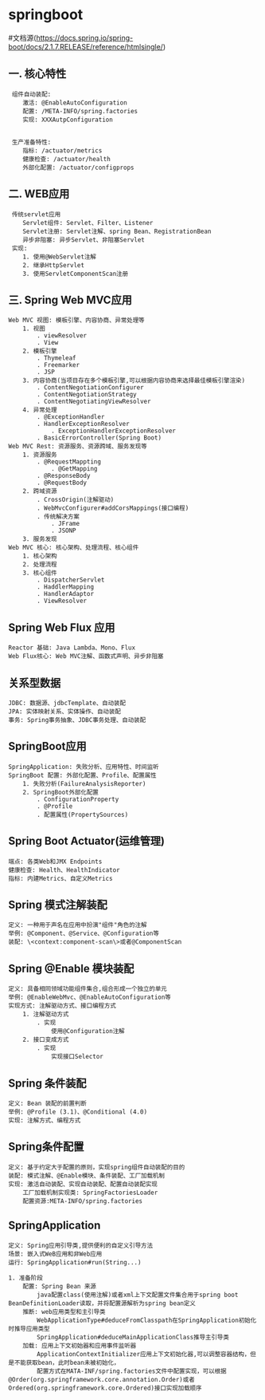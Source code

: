 # springboot  
#文档源(https://docs.spring.io/spring-boot/docs/2.1.7.RELEASE/reference/htmlsingle/)


一. 核心特性
--------------
     组件自动装配:
        激活: @EnableAutoConfiguration
        配置: /META-INFO/spring.factories
        实现: XXXAutpConfiguration
        
        
     生产准备特性:
        指标: /actuator/metrics
        健康检查: /actuator/health
        外部化配置: /actuator/configprops
              
二. WEB应用
----------
     传统servlet应用
        Servlet组件: Servlet、Filter、Listener                    
        Servlet注册: Servlet注解、spring Bean、RegistrationBean
        异步非阻塞: 异步Servlet、非阻塞Servlet
     实现:
        1. 使用@WebServlet注解
        2. 继承HttpServlet
        3. 使用ServletComponentScan注册
三. Spring Web MVC应用
----------------------
    Web MVC 视图: 模板引擎、内容协商、异常处理等
        1. 视图
            . viewResolver
            . View
        2. 模板引擎
            . Thymeleaf
            . Freemarker
            . JSP
        3. 内容协商(当项目存在多个模板引擎,可以根据内容协商来选择最佳模板引擎渲染)
            . ContentNegotiationConfigurer
            . ContentNegotiationStrategy
            . ContentNegotiatingViewResolver
        4. 异常处理
            . @ExceptionHandler
            . HandlerExceptionResolver
                . ExceptionHandlerExceptionResolver
            . BasicErrorController(Spring Boot)
    Web MVC Rest: 资源服务、资源跨域、服务发现等
        1. 资源服务
            . @RequestMappting
                . @GetMapping
            . @ResponseBody
            . @RequestBody
        2. 跨域资源
            . CrossOrigin(注解驱动)
            . WebMvcConfigurer#addCorsMappings(接口编程)
            . 传统解决方案
                . JFrame
                . JSONP
        3. 服务发现
    Web MVC 核心: 核心架构、处理流程、核心组件
        1. 核心架构
        2. 处理流程
        3. 核心组件
            . DispatcherServlet
            . HaddlerMapping
            . HandlerAdaptor
            . ViewResolver
Spring Web Flux 应用
 --------------------
    Reactor 基础: Java Lambda、Mono、Flux
    Web Flux核心: Web MVC注解、函数式声明、异步非阻塞
关系型数据
---------------------------
    JDBC: 数据源、jdbcTemplate、自动装配
    JPA: 实体映射关系、实体操作、自动装配
    事务: Spring事务抽象、JDBC事务处理、自动装配
SpringBoot应用
-------------------
    SpringApplication: 失败分析、应用特性、时间监听
    SpringBoot 配置: 外部化配置、Profile、配置属性
        1. 失败分析(FailureAnalysisReporter)
        2. SpringBoot外部化配置
            . ConfigurationProperty
            . @Profile
            . 配置属性(PropertySources)
Spring Boot Actuator(运维管理)
-----------------------------
    端点: 各类Web和JMX Endpoints
    健康检查: Health、HealthIndicator
    指标: 内建Metrics、自定义Metrics
Spring 模式注解装配
--------------------------------------
    定义: 一种用于声名在应用中扮演"组件"角色的注解
    举例: @Component、@Service、@Configuration等
    装配: \<context:component-scan\>或者@ComponentScan
Spring @Enable 模块装配
-----------------------------------------
    定义: 具备相同领域功能组件集合,组合形成一个独立的单元
    举例: @EnableWebMvc、@EnableAutoConfiguration等
    实现方式: 注解驱动方式、接口编程方式
        1. 注解驱动方式
            . 实现
                使用@Configuration注解
        2. 接口变成方式
            . 实现
                实现接口Selector
Spring 条件装配
----------------------------------------
    定义: Bean 装配的前置判断
    举例: @Profile (3.1)、@Conditional (4.0)
    实现: 注解方式、编程方式
Spring条件配置
-------------------------------------------------
    定义: 基于约定大于配置的原则，实现spring组件自动装配的目的
    装配: 模式注解、@Enable模块、条件装配、工厂加载机制
    实现: 激活自动装配、实现自动装配、配置自动装配实现
        工厂加载机制实现类: SpringFactoriesLoader
        配置资源:META-INFO/spring.factories
SpringApplication 
-----------------------------------------------
    定义: Spring应用引导类,提供便利的自定义引导方法
    场景: 嵌入式WeB应用和非Web应用
    运行: SpringApplication#run(String...)
            
    1. 准备阶段
        配置: Spring Bean 来源
            java配置class(使用注解)或者xml上下文配置文件集合用于spring boot BeanDefinitionLoader读取，并将配置源解析为spring bean定义
        推断: web应用类型和主引导类
            WebApplicationType#deduceFromClasspath在SpringApplication初始化时推导应用类型
            SpringApplication#deduceMainApplicationClass推导主引导类
        加载: 应用上下文初始器和应用事件监听器
            ApplicationContextInitializer应用上下文初始化器,可以调整容器结构，但是不能获取bean，此时bean未被初始化，
            配置方式在MATA-INF/spring.factories文件中配置实现，可以根据@Order(org.springframework.core.annotation.Order)或者Ordered(org.springframework.core.Ordered)接口实现加载顺序
            
            
   
    